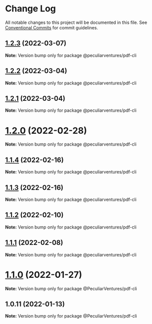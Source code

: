 # Change Log

All notable changes to this project will be documented in this file.
See [Conventional Commits](https://conventionalcommits.org) for commit guidelines.

## [1.2.3](https://github.com/PeculiarVentures/pdf/compare/v1.2.2...v1.2.3) (2022-03-07)

**Note:** Version bump only for package @peculiarventures/pdf-cli





## [1.2.2](https://github.com/PeculiarVentures/pdf/compare/v1.2.1...v1.2.2) (2022-03-04)

**Note:** Version bump only for package @peculiarventures/pdf-cli





## [1.2.1](https://github.com/PeculiarVentures/pdf/compare/v1.2.0...v1.2.1) (2022-03-04)

**Note:** Version bump only for package @peculiarventures/pdf-cli





# [1.2.0](https://github.com/PeculiarVentures/pdf/compare/v1.1.4...v1.2.0) (2022-02-28)

**Note:** Version bump only for package @peculiarventures/pdf-cli





## [1.1.4](https://github.com/PeculiarVentures/pdf/compare/v1.1.3...v1.1.4) (2022-02-16)

**Note:** Version bump only for package @peculiarventures/pdf-cli





## [1.1.3](https://github.com/PeculiarVentures/pdf/compare/v1.1.2...v1.1.3) (2022-02-16)

**Note:** Version bump only for package @peculiarventures/pdf-cli





## [1.1.2](https://github.com/PeculiarVentures/pdf/compare/v1.1.1...v1.1.2) (2022-02-10)

**Note:** Version bump only for package @peculiarventures/pdf-cli





## [1.1.1](https://github.com/PeculiarVentures/pdf/compare/v1.1.0...v1.1.1) (2022-02-08)

**Note:** Version bump only for package @peculiarventures/pdf-cli





# [1.1.0](https://github.com/PeculiarVentures/pdf/compare/v1.0.11...v1.1.0) (2022-01-27)

**Note:** Version bump only for package @PeculiarVentures/pdf-cli





## 1.0.11 (2022-01-13)

**Note:** Version bump only for package @PeculiarVentures/pdf-cli
